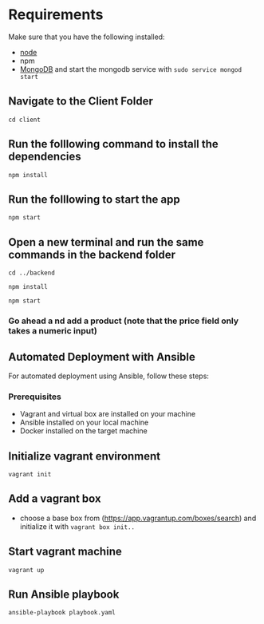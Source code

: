 # Requirements
Make sure that you have the following installed:
- [node](https://www.digitalocean.com/community/tutorials/how-to-install-node-js-on-ubuntu-18-04) 
- npm 
- [MongoDB](https://docs.mongodb.com/manual/tutorial/install-mongodb-on-ubuntu/) and start the mongodb service with `sudo service mongod start`

## Navigate to the Client Folder 
 `cd client`

## Run the folllowing command to install the dependencies 
 `npm install`

## Run the folllowing to start the app
 `npm start`

## Open a new terminal and run the same commands in the backend folder
 `cd ../backend`

 `npm install`

 `npm start`

 ### Go ahead a nd add a product (note that the price field only takes a numeric input)

 ## Automated Deployment with Ansible

For automated deployment using Ansible, follow these steps:

### Prerequisites
- Vagrant and virtual box are installed on your machine
- Ansible installed on your local machine
- Docker installed on the target machine

## Initialize vagrant environment
 `vagrant init`

## Add a vagrant box
- choose a base box from (https://app.vagrantup.com/boxes/search) and initialize it with `vagrant box init..`

## Start vagrant machine
 `vagrant up`

## Run Ansible playbook
 `ansible-playbook playbook.yaml`
